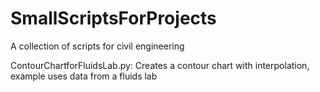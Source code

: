 # SmallScriptsForProjects
A collection of scripts for civil engineering

ContourChartforFluidsLab.py: Creates a contour chart with interpolation, example uses data from a fluids lab
